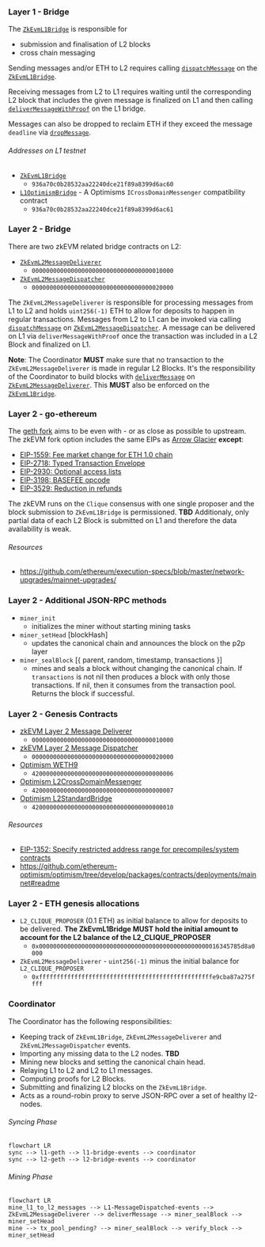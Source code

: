 ### Layer 1 - Bridge

The [`ZkEvmL1Bridge`][ZkEvmL1Bridge] is responsible for
- submission and finalisation of L2 blocks
- cross chain messaging

Sending messages and/or ETH to L2 requires calling [`dispatchMessage`][IZkEvmMessageDispatcher] on the [`ZkEvmL1Bridge`][ZkEvmL1Bridge].

Receiving messages from L2 to L1 requires waiting until the corresponding L2 block that includes the given message is finalized on L1 and then calling
[`deliverMessageWithProof`][IZkEvmMessageDelivererWithProof] on the L1 bridge.

Messages can also be dropped to reclaim ETH if they exceed the message `deadline` via [`dropMessage`][IZkEvmMessageDispatcher].

###### Addresses on L1 testnet
- [`ZkEvmL1Bridge`][ZkEvmL1Bridge]
  - `936a70c0b28532aa22240dce21f89a8399d6ac60`
- [`L1OptimismBridge`](https://github.com/appliedzkp/zkevm-chain/blob/master/contracts/optimism/L1OptimismBridge.sol) - A Optimisms `ICrossDomainMessenger` compatibility contract
  - `936a70c0b28532aa22240dce21f89a8399d6ac61`

### Layer 2 - Bridge

There are two zkEVM related bridge contracts on L2:

- [`ZkEvmL2MessageDeliverer`][ZkEvmL2MessageDeliverer]
  - `0000000000000000000000000000000000010000`
- [`ZkEvmL2MessageDispatcher`][ZkEvmL2MessageDispatcher]
  - `0000000000000000000000000000000000020000`

The `ZkEvmL2MessageDeliverer` is responsible for processing messages from L1 to L2 and holds `uint256(-1)` ETH to allow for deposits to happen in regular transactions.
Messages from L2 to L1 can be invoked via calling [`dispatchMessage`][IZkEvmMessageDispatcher] on [`ZkEvmL2MessageDispatcher`][ZkEvmL2MessageDispatcher]. A message can be delivered on L1 via `deliverMessageWithProof` once the transaction was included in a L2 Block and finalized on L1.

**Note**: The Coordinator **MUST** make sure that no transaction to the `ZkEvmL2MessageDeliverer` is made in regular L2 Blocks. It's the responsibility of the Coordinator to build blocks with [`deliverMessage`][IZkEvmMessageDelivererWithoutProof] on [`ZkEvmL2MessageDeliverer`][ZkEvmL2MessageDeliverer]. This **MUST** also be enforced on the [`ZkEvmL1Bridge`][ZkEvmL1Bridge].

### Layer 2 - go-ethereum

The [geth fork](https://github.com/appliedzkp/go-ethereum) aims to be even with - or as close as possible to upstream.
The zkEVM fork option includes the same EIPs as
[Arrow Glacier](https://github.com/ethereum/execution-specs/blob/master/network-upgrades/mainnet-upgrades/arrow-glacier.md)
**except**:
- [EIP-1559: Fee market change for ETH 1.0 chain](https://eips.ethereum.org/EIPS/eip-1559)
- [EIP-2718: Typed Transaction Envelope](https://eips.ethereum.org/EIPS/eip-2718)
- [EIP-2930: Optional access lists](https://eips.ethereum.org/EIPS/eip-2930)
- [EIP-3198: BASEFEE opcode](https://eips.ethereum.org/EIPS/eip-3198)
- [EIP-3529: Reduction in refunds](https://eips.ethereum.org/EIPS/eip-3529)

The zkEVM runs on the `Clique` consensus with one single proposer and the block submission to `ZkEvmL1Bridge` is permissioned.
**TBD**
Additionaly, only partial data of each L2 Block is submitted on L1 and therefore the data availability is weak.

###### Resources
- https://github.com/ethereum/execution-specs/blob/master/network-upgrades/mainnet-upgrades/

### Layer 2 - Additional JSON-RPC methods
- `miner_init`
  - initializes the miner without starting mining tasks
- `miner_setHead` [blockHash]
  - updates the canonical chain and announces the block on the p2p layer
- `miner_sealBlock` [{ parent, random, timestamp, transactions }]
  - mines and seals a block without changing the canonical chain.
    If `transactions` is not nil then produces a block with only those transactions. If nil, then it consumes from the transaction pool.
    Returns the block if successful.

### Layer 2 - Genesis Contracts
- [zkEVM Layer 2 Message Deliverer](https://github.com/appliedzkp/zkevm-chain/blob/master/contracts/ZkEvmL2MessageDeliverer.sol)
  - `0000000000000000000000000000000000010000`
- [zkEVM Layer 2 Message Dispatcher](https://github.com/appliedzkp/zkevm-chain/blob/master/contracts/ZkEvmL2MessageDispatcher.sol)
  - `0000000000000000000000000000000000020000`
- [Optimism WETH9](https://optimistic.etherscan.io/address/0x4200000000000000000000000000000000000006)
  - `4200000000000000000000000000000000000006`
- [Optimism L2CrossDomainMessenger](https://optimistic.etherscan.io/address/0x4200000000000000000000000000000000000007)
  - `4200000000000000000000000000000000000007`
- [Optimism L2StandardBridge](https://optimistic.etherscan.io/address/0x4200000000000000000000000000000000000010)
  - `4200000000000000000000000000000000000010`

###### Resources
- [EIP-1352: Specify restricted address range for precompiles/system contracts](https://eips.ethereum.org/EIPS/eip-1352)
- https://github.com/ethereum-optimism/optimism/tree/develop/packages/contracts/deployments/mainnet#readme

### Layer 2 - ETH genesis allocations
- `L2_CLIQUE_PROPOSER` (0.1 ETH) as initial balance to allow for deposits to be delivered.
  **The ZkEvmL1Bridge **MUST** hold the initial amount to account for the L2 balance of the L2_CLIQUE_PROPOSER**
  - `0x000000000000000000000000000000000000000000000000016345785d8a0000`
- `ZkEvmL2MessageDeliverer` - `uint256(-1)` minus the initial balance for `L2_CLIQUE_PROPOSER`
  - `0xfffffffffffffffffffffffffffffffffffffffffffffffffe9cba87a275ffff`

### Coordinator
The Coordinator has the following responsibilities:
- Keeping track of `ZkEvmL1Bridge`, `ZkEvmL2MessageDeliverer` and `ZkEvmL2MessageDispatcher` events.
- Importing any missing data to the L2 nodes. **TBD**
- Mining new blocks and setting the canonical chain head.
- Relaying L1 to L2 and L2 to L1 messages.
- Computing proofs for L2 Blocks.
- Submitting and finalizing L2 blocks on the `ZkEvmL1Bridge`.
- Acts as a round-robin proxy to serve JSON-RPC over a set of healthy l2-nodes.

###### Syncing Phase
```mermaid
flowchart LR
sync --> l1-geth --> l1-bridge-events --> coordinator
sync --> l2-geth --> l2-bridge-events --> coordinator
```
###### Mining Phase
```mermaid
flowchart LR
mine_l1_to_l2_messages --> L1-MessageDispatched-events --> ZkEvmL2MessageDeliverer --> deliverMessage --> miner_sealBlock --> miner_setHead
mine --> tx_pool_pending? --> miner_sealBlock --> verify_block --> miner_setHead
```

[IZkEvmMessageDispatcher]: https://github.com/appliedzkp/zkevm-chain/blob/master/contracts/interfaces/IZkEvmMessageDispatcher.sol
[ZkEvmL2MessageDispatcher]: https://github.com/appliedzkp/zkevm-chain/blob/master/contracts/ZkEvmL2MessageDispatcher.sol
[ZkEvmL2MessageDeliverer]: https://github.com/appliedzkp/zkevm-chain/blob/master/contracts/ZkEvmL2MessageDeliverer.sol
[IZkEvmMessageDelivererWithProof]: https://github.com/appliedzkp/zkevm-chain/blob/master/contracts/interfaces/IZkEvmMessageDelivererWithProof.sol
[IZkEvmMessageDelivererWithoutProof]: https://github.com/appliedzkp/zkevm-chain/blob/master/contracts/interfaces/IZkEvmMessageDelivererWithoutProof.sol
[ZkEvmL1Bridge]: https://github.com/appliedzkp/zkevm-chain/blob/master/contracts/ZkEvmL1Bridge.sol

